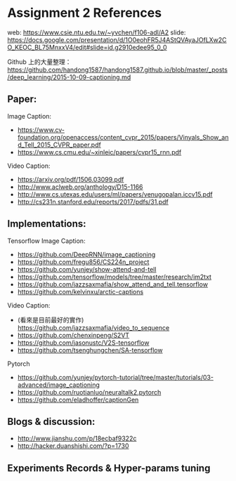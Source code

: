 # Assignment 2 References
web: https://www.csie.ntu.edu.tw/~yvchen/f106-adl/A2
slide: https://docs.google.com/presentation/d/1O0eohFR5J4AStQVAyaJOfLXw2CO_KEOC_BL75MnxxV4/edit#slide=id.g2910edee95_0_0

Github 上的大量整理：https://github.com/handong1587/handong1587.github.io/blob/master/_posts/deep_learning/2015-10-09-captioning.md

## Paper:

Image Caption:
* https://www.cv-foundation.org/openaccess/content_cvpr_2015/papers/Vinyals_Show_and_Tell_2015_CVPR_paper.pdf
* https://www.cs.cmu.edu/~xinleic/papers/cvpr15_rnn.pdf

Video Caption:
* https://arxiv.org/pdf/1506.03099.pdf
* http://www.aclweb.org/anthology/D15-1166
* http://www.cs.utexas.edu/users/ml/papers/venugopalan.iccv15.pdf
* http://cs231n.stanford.edu/reports/2017/pdfs/31.pdf

## Implementations:
Tensorflow
Image Caption:
* https://github.com/DeepRNN/image_captioning
* https://github.com/fregu856/CS224n_project
* https://github.com/yunjey/show-attend-and-tell
* https://github.com/tensorflow/models/tree/master/research/im2txt
* https://github.com/jazzsaxmafia/show_attend_and_tell.tensorflow
* https://github.com/kelvinxu/arctic-captions

Video Caption:
* (看來是目前最好的實作) https://github.com/jazzsaxmafia/video_to_sequence
* https://github.com/chenxinpeng/S2VT
* https://github.com/jasonustc/V2S-tensorflow
* https://github.com/tsenghungchen/SA-tensorflow

Pytorch
* https://github.com/yunjey/pytorch-tutorial/tree/master/tutorials/03-advanced/image_captioning
* https://github.com/ruotianluo/neuraltalk2.pytorch
* https://github.com/eladhoffer/captionGen

## Blogs & discussion:
* http://www.jianshu.com/p/18ecbaf9322c
* http://hacker.duanshishi.com/?p=1730

## Experiments Records & Hyper-params tuning


